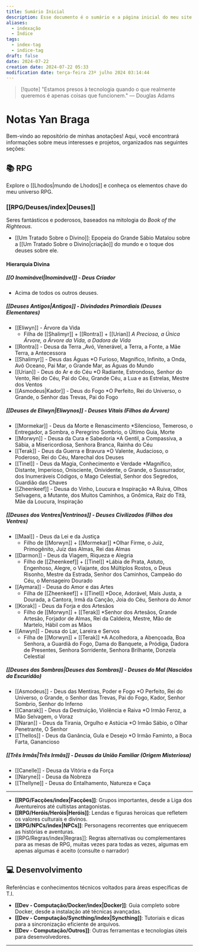 ```yaml
---
title: Sumário Inicial
description: Esse documento é o sumário e a página inicial do meu site baseado nas anotações do Obsidian.
aliases:
  - indexação
  - Índice
tags:
  - index-tag
  - indice-tag
draft: false
date: 2024-07-22
creation date: 2024-07-22 05:33
modification date: terça-feira 23º julho 2024 03:14:44
---
```


> [!quote] "Estamos presos à tecnologia quando o que realmente queremos é apenas coisas que funcionem."
> — Douglas Adams

# Notas Yan Braga

Bem-vindo ao repositório de minhas anotações! Aqui, você encontrará informações sobre meus interesses e projetos, organizados nas seguintes seções:

## 📚 RPG

Explore o [[Lhodos|mundo de Lhodos]] e conheça os elementos chave do meu universo RPG.

 ### [[RPG/Deuses/index|Deuses]]
 Seres fantásticos e poderosos, baseados na mitologia do *Book of the Righteous*.
 - [[Um Tratado Sobre o Divino]]: Epopeia do Grande Sábio Matalou sobre a [[Um Tratado Sobre o Divino|criação]] do mundo e o toque dos deuses sobre ele.

#### Hierarquia Divina

##### [[O Inominável|Inominável]] - Deus Criador
- Acima de todos os outros deuses.

##### [[Deuses Antigos|Antigos]] - Divindades Primordiais (Deuses Elementares)
- [[Eliwyn]] - Árvore da Vida
	- Filha de [[Shalimyr]] + [[Rontra]] + [[Urian]]
*A Preciosa, a Única Árvore, a Árvore da Vida, a Dadora de Vida*
- [[Rontra]] - Deusa da Terra
_Avó, Venerável, a Terra, a Fonte, a Mãe Terra, a Antecessora
- [[Shalimyr]] - Deus das Águas
*O Furioso, Magnífico, Infinito, a Onda, Avô Oceano, Pai Mar, o Grande Mar, as Águas do Mundo
- [[Urian]] - Deus do Ar e do Céu
*O Radiante, Estrondoso, Senhor do Vento, Rei do Céu, Pai do Céu, Grande Céu, a Lua e as Estrelas, Mestre dos Ventos
- [[Asmodeus|Kador]] - Deus do Fogo
*O Perfeito, Rei do Universo, o Grande, o Senhor das Trevas, Pai do Fogo

##### [[Deuses de Eliwyn|Eliwynos]] - Deuses Vitais (Filhos da Árvore)
- [[Mormekar]] - Deus da Morte e Renascimento
*Silencioso, Temeroso, o Entregador, a Sombra, o Peregrino Sombrio, o Último Guia, Morte
- [[Morwyn]] - Deusa da Cura e Sabedoria
*A Gentil, a Compassiva, a Sábia, a Misericordiosa, Senhora Branca, Rainha do Céu
- [[Terak]] - Deus da Guerra e Bravura
*O Valente, Audacioso, o Poderoso, Rei do Céu, Marechal dos Deuses
- [[Tinel]] - Deus da Magia, Conhecimento e Verdade
*Magnífico, Distante, Imperioso, Onisciente, Onividente, o Grande, o Sussurrador, dos Inumeráveis Códigos, o Mago Celestial, Senhor dos Segredos, Guardião das Chaves
- [[Zheenkeef]] - Deusa do Vinho, Loucura e Inspiração
*A Ruiva, Olhos Selvagens, a Mutante, dos Muitos Caminhos, a Gnômica, Raiz do Titã, Mãe da Loucura, Inspiração

##### [[Deuses dos Ventres|Ventrinos]] - Deuses Civilizados (Filhos dos Ventres)
- [[Maal]] - Deus da Lei e da Justiça
	- Filho de [[Morwyn]] + [[Mormekar]]
*Olhar Firme, o Juiz, Primogênito, Juiz das Almas, Rei das Almas
- [[Darmon]] - Deus da Viagem, Riqueza e Alegria
	- Filho de [[Zheenkeef]] + [[Tinel]]
*Lábia de Prata, Astuto, Engenhoso, Alegre, o Viajante, dos Múltiplos Rostos, o Deus Risonho, Mestre da Estrada, Senhor dos Caminhos, Campeão do Céu, o Mensageiro Dourado
- [[Aymara]] - Deusa do Amor e das Artes
	- Filha de [[Zheenkeef]] + [[Tinel]]
*Doce, Adorável, Mais Justa, a Dourada, a Cantora, Irmã da Canção, Joia do Céu, Senhora do Amor
- [[Korak]] - Deus da Forja e dos Artesãos
	- Filho de [[Morwyn]] + [[Terak]]
*Senhor dos Artesãos, Grande Artesão, Forjador de Almas, Rei da Caldeira, Mestre, Mão de Martelo, Hábil com as Mãos
- [[Anwyn]] - Deusa do Lar, Lareira e Servos
	- Filha de [[Morwyn]] + [[Terak]]
*A Acolhedora, a Abençoada, Boa Senhora, a Guardiã do Fogo, Dama do Banquete, a Pródiga, Dadora de Presentes, Senhora Sorridente, Senhora Brilhante, Donzela Celestial

##### [[Deuses das Sombras|Deuses das Sombras]] - Deuses do Mal (Nascidos da Escuridão)
- [[Asmodeus]] - Deus das Mentiras, Poder e Fogo
*O Perfeito, Rei do Universo, o Grande, o Senhor das Trevas, Pai do Fogo, Kador, Senhor Sombrio, Senhor do Inferno
- [[Canarak]] - Deus da Destruição, Violência e Raiva
*O Irmão Feroz, a Mão Selvagem, o Voraz
- [[Naran]] - Deus da Tirania, Orgulho e Astúcia
*O Irmão Sábio, o Olhar Penetrante, O Senhor
- [[Thellos]] - Deus da Ganância, Gula e Desejo
*O Irmão Faminto, a Boca Farta, Ganancioso

##### [[Três Irmãs|Três Irmãs]] - Deusas da União Familiar (Origem Misteriosa)
- [[Canelle]] - Deusa da Vitória e da Força
- [[Naryne]] - Deusa da Nobreza
- [[Thellyne]] - Deusa do Entalhamento, Natureza e Caça

- - -

- **[[RPG/Facções/index|Facções]]**: Grupos importantes, desde a Liga dos Aventureiros até cultistas antagonistas.
- **[[RPG/Heróis/Heróis|Heróis]]**: Lendas e figuras heroicas que refletem os valores culturais e divinos.
- **[[RPG/NPCs/index|NPCs]]**: Personagens recorrentes que enriquecem as histórias e aventuras.
- [[RPG/Regras/index|Regras]]: Regras alternativas ou complementares para as mesas de RPG, muitas vezes para todas as vezes, algumas em apenas algumas é aceito (consulte o narrador)


## 💻 Desenvolvimento

Referências e conhecimentos técnicos voltados para áreas específicas de T.I.

- **[[Dev - Computação/Docker/index|Docker]]**: Guia completo sobre Docker, desde a instalação até técnicas avançadas.
- **[[Dev - Computação/Syncthing/index|Syncthing]]**: Tutoriais e dicas para a sincronização eficiente de arquivos.
- **[[Dev - Computação/Outros]]**: Outras ferramentas e tecnologias úteis para desenvolvedores.

---